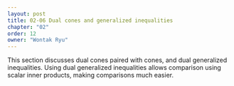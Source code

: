 ```yaml
---
layout: post
title: 02-06 Dual cones and generalized inequalities
chapter: "02"
order: 12
owner: "Wontak Ryu"
---
```


This section discusses dual cones paired with cones, and dual generalized inequalities. Using dual generalized inequalities allows comparison using scalar inner products, making comparisons much easier.